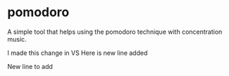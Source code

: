 # pomodoro
A simple tool that helps using the pomodoro technique with concentration music. 

I made this change in VS
Here is new line added

New line to add